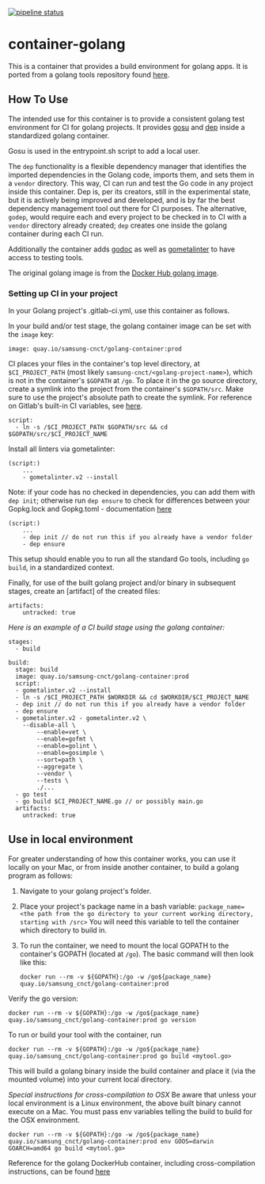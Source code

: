 [![pipeline status](https://git.cnct.io/common-tools/samsung-cnct_container-golang/badges/master/pipeline.svg)](https://git.cnct.io/common-tools/samsung-cnct_container-golang/commits/master)

# container-golang

This is a container that provides a build environment for golang apps. It is ported from a golang tools repository found [here](https://github.com/samsung-cnct/golang-tools/tree/master/goglide-container).

## How To Use

The intended use for this container is to provide a consistent golang test environment for CI for golang projects. It provides [gosu](https://github.com/tianon/gosu) and [dep](https://github.com/golang/dep) inside a standardized golang container. 

Gosu is used in the entrypoint.sh script to add a local user.

The `dep` functionality is a flexible dependency manager that identifies the imported dependencies in the Golang code, imports them, and sets them in a `vendor` directory. This way, CI can run and test the Go code in any project inside this container. Dep is, per its creators, still in the experimental state, but it is actively being improved and developed, and is by far the best dependency management tool out there for CI purposes. The alternative, `godep`, would require each and every project to be checked in to CI with a `vendor` directory already created; `dep` creates one inside the golang container during each CI run.

Additionally the container adds [godoc](https://godoc.org/golang.org/x/tools/cmd/godoc) as well as [gometalinter](https://github.com/alecthomas/gometalinter) to have access to testing tools.

The original golang image is from the [Docker Hub golang image](https://hub.docker.com/_/golang/).


### Setting up CI in your project

In your Golang project's .gitlab-ci.yml, use this container as follows. 

In your build and/or test stage, the golang container image can be set with the `image` key:

```
image: quay.io/samsung-cnct/golang-container:prod
```

CI places your files in the container's top level directory, at `$CI_PROJECT_PATH` (most likely `samsung-cnct/<golang-project-name>`), which is not in the container's `$GOPATH` at `/go`. To place it in the go source directory, create a symlink into the project from the container's `$GOPATH/src`. Make sure to use the project's absolute path to create the symlink. For reference on Gitlab's built-in CI variables, see [here](https://docs.gitlab.com/ce/ci/variables/README.html).

```
script:
  - ln -s /$CI_PROJECT_PATH $GOPATH/src && cd $GOPATH/src/$CI_PROJECT_NAME
```

Install all linters via gometalinter:

```
(script:)
    ...
    - gometalinter.v2 --install
```

Note: if your code has no checked in dependencies, you can add them with `dep init`; otherwise run `dep ensure` to check for differences between your Gopkg.lock and Gopkg.toml - documentation [here](https://github.com/golang/dep#usage)

```
(script:)
    ...
    - dep init // do not run this if you already have a vendor folder
    - dep ensure
```

This setup should enable you to run all the standard Go tools, including `go build`, in a standardized context.

Finally, for use of the built golang project and/or binary in subsequent stages, create an [artifact] of the created files: 

```
artifacts:
    untracked: true
```

_Here is an example of a CI build stage using the golang container:_

```
stages:
  - build

build:
  stage: build
  image: quay.io/samsung-cnct/golang-container:prod
  script:
  - gometalinter.v2 --install
  - ln -s /$CI_PROJECT_PATH $WORKDIR && cd $WORKDIR/$CI_PROJECT_NAME
  - dep init // do not run this if you already have a vendor folder
  - dep ensure
  - gometalinter.v2 - gometalinter.v2 \
    --disable-all \
		--enable=vet \
		--enable=gofmt \
		--enable=golint \
		--enable=gosimple \
		--sort=path \
		--aggregate \
		--vendor \
		--tests \
		./...
  - go test
  - go build $CI_PROJECT_NAME.go // or possibly main.go
  artifacts:
    untracked: true
```

## Use in local environment

For greater understanding of how this container works, you can use it locally on your Mac, or from inside another container, to build a golang program as follows:

1. Navigate to your golang project's folder.

2. Place your project's package name in a bash variable:
    `package_name=<the path from the go directory to your current working directory, starting with /src>`
    You will need this variable to tell the container which directory to build in.

3. To run the container, we need to mount the local GOPATH to the container's GOPATH (located at `/go`). The basic command will then look like this:

    `docker run --rm -v ${GOPATH}:/go -w /go${package_name} quay.io/samsung_cnct/golang-container:prod`

Verify the go version:

`docker run --rm -v ${GOPATH}:/go -w /go${package_name} quay.io/samsung_cnct/golang-container:prod go version`

To run or build  your tool with the container, run 

`docker run --rm -v ${GOPATH}:/go -w /go${package_name} quay.io/samsung_cnct/golang-container:prod go build <mytool.go>`

This will build a golang binary inside the build container and place it (via the mounted volume) into your current local directory. 

*Special instructions for cross-compilation to OSX*
Be aware that unless your local environment is a Linux environment, the above built binary cannot execute on a Mac. You must pass env variables telling the build to build for the OSX environment.

`docker run --rm -v ${GOPATH}:/go -w /go${package_name} quay.io/samsung_cnct/golang-container:prod env GOOS=darwin GOARCH=amd64 go build <mytool.go>`

Reference for the golang DockerHub container, including cross-compilation instructions, can be found [here](https://hub.docker.com/_/golang/)